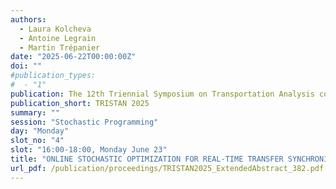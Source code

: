```yaml
---
authors:
  - Laura Kolcheva
  - Antoine Legrain
  - Martin Trépanier
date: "2025-06-22T00:00:00Z"
doi: ""
#publication_types:
#  - "1"
publication: The 12th Triennial Symposium on Transportation Analysis conference
publication_short: TRISTAN 2025
summary: ""
session: "Stochastic Programming"
day: "Monday"
slot_no: "4"
slot: "16:00-18:00, Monday June 23"
title: "ONLINE STOCHASTIC OPTIMIZATION FOR REAL-TIME TRANSFER SYNCHRONIZATION IN PUBLIC TRANSIT NETWORKS"
url_pdf: /publication/proceedings/TRISTAN2025_ExtendedAbstract_382.pdf
---
```

